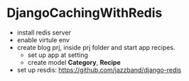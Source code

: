 # DjangoCachingWithRedis

- install redis server
- enable virtule env
- create blog prj, inside prj folder and start app recipes.
    - set up app at setting
    - create model **Category**, **Recipe**
- set up resdis: https://github.com/jazzband/django-redis